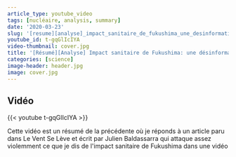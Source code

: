 ```yaml
---
article_type: youtube_video
tags: [nucléaire, analysis, summary]
date: '2020-03-23'
slug: '[resume][analyse]_impact_sanitaire_de_fukushima_une_desinformation_suspecte_par_julien_baldassarra'
youtube_id: t-gqGlIcIYA
video-thumbnail: cover.jpg
title: '[Résumé][Analyse] Impact sanitaire de Fukushima: une désinformation suspecte par Julien Baldassarra'
categories: [science]
image-header: header.jpg
image: cover.jpg
---
```


## Vidéo

{{< youtube t-gqGlIcIYA >}}

Cette vidéo est un résumé de la précédente où je réponds à un article paru dans Le Vent Se Lève et écrit par Julien Baldassarra qui attaque assez violemment ce que je dis de l'impact sanitaire de Fukushima dans une vidéo 
